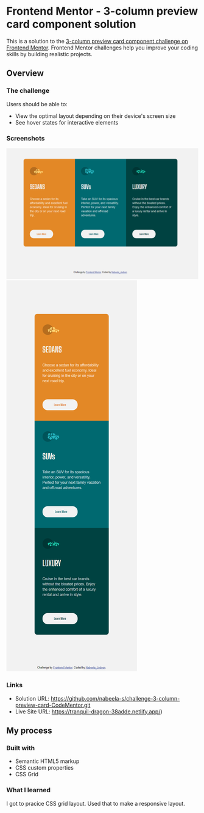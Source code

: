 # Frontend Mentor - 3-column preview card component solution

This is a solution to the [3-column preview card component challenge on Frontend Mentor](https://www.frontendmentor.io/challenges/3column-preview-card-component-pH92eAR2-). Frontend Mentor challenges help you improve your coding skills by building realistic projects. 


## Overview

### The challenge

Users should be able to:

- View the optimal layout depending on their device's screen size
- See hover states for interactive elements

### Screenshots

![](images/screen-shot-desktop.png)
![](images/screenshot-mobile.png)

### Links

- Solution URL: https://github.com/nabeela-s/challenge-3-column-preview-card-CodeMentor.git
- Live Site URL: https://tranquil-dragon-38adde.netlify.app/)

## My process

### Built with

- Semantic HTML5 markup
- CSS custom properties
- CSS Grid

### What I learned

I got to pracice CSS grid layout. Used that to make a responsive layout.
